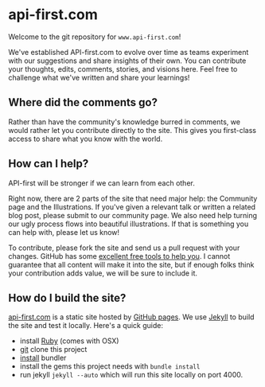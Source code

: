 # api-first.com

Welcome to the git repository for `www.api-first.com`!

We've established API-first.com to evolve over time as teams experiment with our suggestions and share insights of their own.  You can contribute your thoughts, edits, comments, stories, and visions here. Feel free to challenge what we've written and share your learnings! 

## Where did the comments go?

Rather than have the community's knowledge burred in comments, we would rather let you contribute directly to the site.  This gives you first-class access to share what you know with the world.

## How can I help?

API-first will be stronger if we can learn from each other.

Right now, there are 2 parts of the site that need major help: the Community page and the Illustrations.  If you've given a relevant talk or written a related blog post, please submit to our community page.  We also need help turning our ugly process flows into beautiful illustrations.  If that is something you can help with, please let us know!

To contribute, please fork the site and send us a pull request with your changes.  GitHub has some [excellent free tools to help you](https://help.github.com/articles/using-pull-requests).  I cannot guarantee that all content will make it into the site, but if enough folks think your contribution adds value, we will be sure to include it.

## How do I build the site?

[api-first.com](http://api-first.com) is a static site hosted by [GitHub pages](http://pages.github.com/).  We use [Jekyll](http://jekyllrb.com/) to build the site and test it locally.  Here's a quick guide:

- install [Ruby](http://www.ruby-lang.org/) (comes with OSX)
- [git](http://git-scm.com/) clone this project
- [install](http://gembundler.com/) bundler
- install the gems this project needs with `bundle install`
- run jekyll `jekyll --auto` which will run this site locally on port 4000.